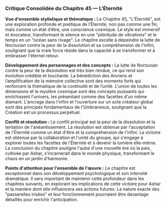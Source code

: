 ### Critique Consolidée du Chapitre 45 — L’Éternité

**Vue d'ensemble stylistique et thématique :**
Le Chapitre 45, "L’Éternité", est une exploration profonde et poétique de l’Éternité, non pas comme une fin, mais comme un état d’être, une conscience cosmique. Le style est immersif et évocateur, transformant le silence en une "plénitude de vibrations" et le temps en un "océan sans rivage". Le chapitre excelle à dépeindre la lutte de Noctuvian contre la peur de la dissolution et sa compréhension de l'infini, soulignant que la vraie force réside dans la capacité à se transformer et à embrasser l'éternel retour.

**Développement des personnages et des concepts :**
La lutte de Noctuvian contre la peur de la dissolution est très bien rendue, ce qui rend son évolution crédible et touchante. La bénédiction des Anciens et l’amplification de la mémoire collective sont des moments forts qui renforcent la thématique de la continuité et de l’unité. L'union de toutes les dimensions et le mystère cosmique sont des concepts puissants qui enrichissent l'univers, les présentant comme des facettes d'un même diamant. L'ancrage dans l'infini et l'ouverture sur un acte créateur global sont des principes fondamentaux de l'Umbranexus, soulignant que la Création est un processus perpétuel.

**Conflit et résolution :**
Le conflit principal est la peur de la dissolution et la tentation de l'anéantissement. La résolution est obtenue par l'acceptation de l'Éternité comme un état d'être et la compréhension de l'infini. La victoire est obtenue par la collaboration et l'unité du groupe, qui s'engage à explorer toutes les facettes de l'Éternité et à devenir la lumière elle-même. La conclusion du chapitre souligne l'aube d'une nouvelle ère où la paix, cultivée par Ashar, s'incarnerait dans le monde physique, transformant le chaos en un jardin d'harmonie.

**Points d'attention pour l'ensemble de l'œuvre :**
Le chapitre est exceptionnel dans son développement psychologique et son intensité dramatique. Il sera important de maintenir cette profondeur dans les chapitres suivants, en explorant les implications de cette victoire pour Ashar et la manière dont elle influencera ses actions futures. La nature exacte des "passerelles irisées" et leur fonctionnement pourraient être davantage détaillés pour enrichir l'anticipation.
